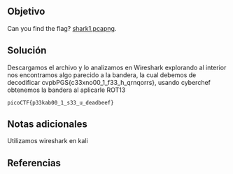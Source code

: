 ## Objetivo

Can you find the flag? [shark1.pcapng](https://mercury.picoctf.net/static/b44842413a0834f4a3619e5f5e629d05/shark1.pcapng).
## Solución

Descargamos el archivo y lo analizamos en Wireshark explorando al interior nos encontramos algo parecido a la bandera, la cual debemos de decodificar cvpbPGS{c33xno00_1_f33_h_qrnqorrs}, usando cyberchef obtenemos la bandera al aplicarle ROT13

```
picoCTF{p33kab00_1_s33_u_deadbeef}
```


## Notas adicionales

Utilizamos wireshark en kali
## Referencias
